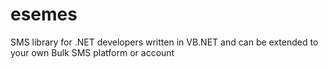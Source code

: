 esemes
=========

SMS library for .NET developers written in VB.NET and can be extended to your own Bulk SMS platform or account
